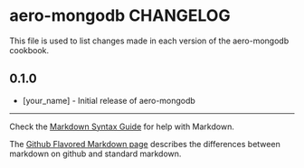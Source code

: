 aero-mongodb CHANGELOG
======================

This file is used to list changes made in each version of the aero-mongodb cookbook.

0.1.0
-----
- [your_name] - Initial release of aero-mongodb

- - -
Check the [Markdown Syntax Guide](http://daringfireball.net/projects/markdown/syntax) for help with Markdown.

The [Github Flavored Markdown page](http://github.github.com/github-flavored-markdown/) describes the differences between markdown on github and standard markdown.
